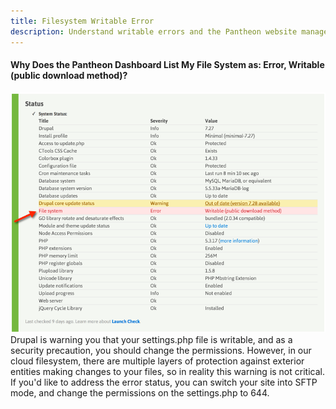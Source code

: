 ```yaml
---
title: Filesystem Writable Error
description: Understand writable errors and the Pantheon website management system architecture.
---
```

#### Why Does the Pantheon Dashboard List My File System as: Error, Writable (public download method)?
 ![Launch check file system error](/source/assets/images/desk_images/284378.png)  
 Drupal is warning you that your settings.php file is writable, and as a security precaution, you should change the permissions. However, in our cloud filesystem, there are multiple layers of protection against exterior entities making changes to your files, so in reality this warning is not critical. If you'd like to address the error status, you can switch your site into SFTP mode, and change the permissions on the settings.php to 644.
